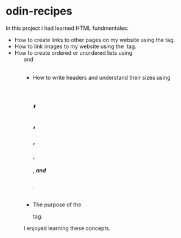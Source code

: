 # odin-recipes

In this project i had learned HTML fundmentales:
* How to create links to other pages on my website using the <a> tag.
* How to link images to my website using the <img> tag.
* How to create ordered or unordered lists using <ol> and <ul>.
* How to write headers and understand their sizes using <h1>, <h2>, <h3>, <h4>, <h5>, and <h6>.
* The purpose of the <p> tag.

I enjoyed learning these concepts.
